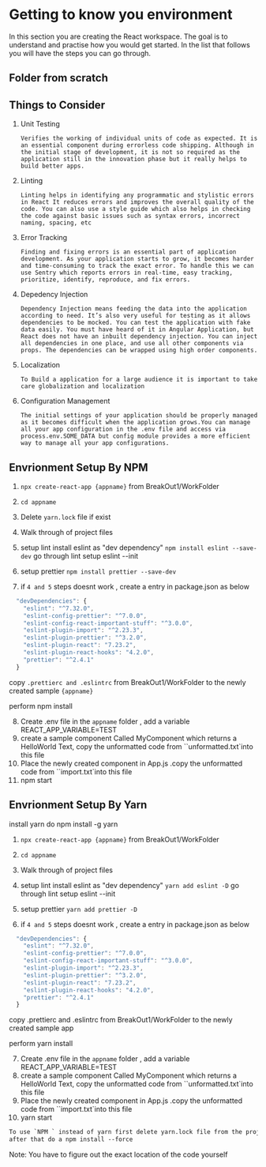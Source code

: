 # Getting to know you environment

In this section you are creating the React workspace. The goal is to understand and practise how you would get started. In the list that follows you will have the steps you can go through.

## Folder from scratch

## Things to Consider

1. Unit Testing

   `Verifies the working of individual units of code as expected. It is an essential component during errorless code shipping. Although in the initial stage of development, it is not so required as the application still in the innovation phase but it really helps to build better apps.`

2. Linting

   `Linting helps in identifying any programmatic and stylistic errors in React It reduces errors and improves the overall quality of the code. You can also use a style guide which also helps in checking the code against basic issues such as syntax errors, incorrect naming, spacing, etc `

3. Error Tracking

   `Finding and fixing errors is an essential part of application development. As your application starts to grow, it becomes harder and time-consuming to track the exact error. To handle this we can use Sentry which reports errors in real-time, easy tracking, prioritize, identify, reproduce, and fix errors. `

4. Depedency Injection

   `Dependency Injection means feeding the data into the application according to need. It’s also very useful for testing as it allows dependencies to be mocked. You can test the application with fake data easily. You must have heard of it in Angular Application, but React does not have an inbuilt dependency injection. You can inject all dependencies in one place, and use all other components via props. The dependencies can be wrapped using high order components.`

5. Localization

   `To Build a application for a large audience it is important to take care globalization and localization`

6. Configuration Management

   `The initial settings of your application should be properly managed as it becomes difficult when the application grows.You can manage all your app configuration in the .env file and access via process.env.SOME_DATA but config module provides a more efficient way to manage all your app configurations.`

## Envrionment Setup By NPM

1. `npx create-react-app {appname}` from BreakOut1/WorkFolder
2. `cd appname`
3. Delete `yarn.lock` file if exist
4. Walk through of project files
5. setup lint install eslint as "dev dependency" `npm install eslint --save-dev`
   go through lint setup eslint --init
6. setup prettier `npm install prettier --save-dev`

7. if `4 and 5` steps doesnt work , create a entry in package.json as below

```js
  "devDependencies": {
    "eslint": "^7.32.0",
    "eslint-config-prettier": "^7.0.0",
    "eslint-config-react-important-stuff": "^3.0.0",
    "eslint-plugin-import": "^2.23.3",
    "eslint-plugin-prettier": "^3.2.0",
    "eslint-plugin-react": "7.23.2",
    "eslint-plugin-react-hooks": "4.2.0",
    "prettier": "^2.4.1"
  }
```

copy `.prettierc and .eslintrc` from BreakOut1/WorkFolder to the newly created sample `{appname}`

perform npm install

8. Create .env file in the `appname` folder , add a variable REACT_APP_VARIABLE=TEST
9. create a sample component Called MyComponent which returns a HelloWorld Text, copy the unformatted code from ``unformatted.txt`into this file
10. Place the newly created component in App.js .copy the unformatted code from ``import.txt`into this file
11. npm start

## Envrionment Setup By Yarn

install yarn
do npm install -g yarn

1. `npx create-react-app {appname}` from BreakOut1/WorkFolder
2. `cd appname`
3. Walk through of project files
4. setup lint install eslint as "dev dependency" `yarn add eslint -D`
   go through lint setup eslint --init
5. setup prettier `yarn add prettier -D`

6. if `4 and 5` steps doesnt work , create a entry in package.json as below

```js
  "devDependencies": {
    "eslint": "^7.32.0",
    "eslint-config-prettier": "^7.0.0",
    "eslint-config-react-important-stuff": "^3.0.0",
    "eslint-plugin-import": "^2.23.3",
    "eslint-plugin-prettier": "^3.2.0",
    "eslint-plugin-react": "7.23.2",
    "eslint-plugin-react-hooks": "4.2.0",
    "prettier": "^2.4.1"
  }
```

copy .prettierc and .eslintrc from BreakOut1/WorkFolder to the newly created sample app

perform yarn install

7. Create .env file in the `appname` folder , add a variable REACT_APP_VARIABLE=TEST
8. create a sample component Called MyComponent which returns a HelloWorld Text, copy the unformatted code from ``unformatted.txt`into this file
9. Place the newly created component in App.js .copy the unformatted code from ``import.txt`into this file
10. yarn start

```html
To use `NPM ` instead of yarn first delete yarn.lock file from the project.
after that do a npm install --force
```

Note: You have to figure out the exact location of the code yourself
